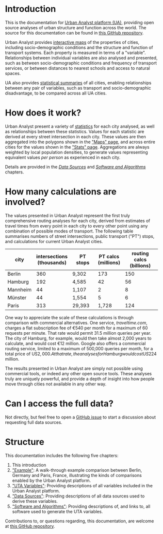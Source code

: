 # Introduction

This is the documentation for [Urban Analyst platform
(UA)](https://urbananalyst.city), providing open source analyses of urban
structure and function across the world. The source for this documentation can
be found in [this GitHub repository](https://githu.com/UrbanAnalyst/docs).

Urban Analyst provides [interactive maps](https://urbananalyst.city/maps) of
the properties of cities, including socio-demographic conditions and the
structure and function of transport systems. Each property is measured in terms
of a "variable". Relationships between individual variables are also analysed
and presented, such as between socio-demographic conditions and frequency of
transport services, or between distances to nearest schools and access to
natural spaces.

UA also provides [statistical summaries](https://urbananalyst.city/stats) of
all cities, enabling relationships between any pair of variables, such as
transport and socio-demographic disadvantage, to be compared across all UA
cities.

# How does it work?

Urban Analyst present a variety of [statistics](./variables.md) for each city
analysed, as well as relationships between these statistics. Values for each
statistic are derived at every street intersection in each city. These values
are then aggregated into the polygons shown in the ["Maps"
page](https://urbananalyst.city/maps), and across entire cities for the values
shown in the ["Stats" page](https://urbananalyst.city/stats). Aggregations are
always weighted by local population densities, to generate values representing
equivalent values *per person* as experienced in each city.

Details are provided in the [*Data Sources*](./data.md) and [*Software and
Algorithms*](./software.md) chapters.

# How many calculations are involved?

The values presented in Urban Analyst represent the first truly comprehensive
routing analyses for each city, derived from estimates of travel times from
every point in each city to every other point using any combination of possible
modes of transport. The following table summarises numbers of street
intersections, public transport ("PT") stops, and calculations for current
Urban Analyst cities.

 city    | intersections<br>(thousands) | PT stops | PT calcs<br>(millions) | routing calcs<br>(billions)
-------- | ------------- | -------- | -------- | -----------
Berlin   |      360      |   9,302  |      173 |  150
Hamburg  |      192      |   4,585  |       42 |   56
Mannheim |       44      |   1,107  |        2 |    8
Münster  |       44      |   1,554  |        5 |    6
Paris    |      313      |  29,393  |    1,728 |  124

One way to appreciate the scale of these calculations is through comparison
with commercial alternatives. One service, *traveltime.com*, charges a flat
subscription fee of €540 per month for a maximum of 60 requests per minute.
That rate would permit 31.5 million queries per year. The city of Hamburg, for
example, would then take almost 2,000 years to calculate, and would cost
€12 million. Google also offers a commercial routing service, limited to a
maximum of 500,000 queries per month, for a total price of US$2,000. At that
rate, the analyses for Hamburg would cost US$224 million.

The results presented in Urban Analyst are simply not possible using commercial
tools, or indeed any other open source tools. These analyses truly are uniquely
powerful, and provide a depth of insight into how people move through cities
not available in any other way.


# Can I access the full data?

Not directly, but feel free to open a [GitHub
issue](https://github.com/mpadge/UrbanAnalyst/issues) to start a discussion
about requesting full data sources.

# Structure

This documentation includes the following five chapters:

1. This introduction
2. ["Example"](./example.md): A walk-through example comparison between Berlin, Germany and Paris, France, illustrating the kinds of comparisons enabled by the Urban Analyst platform.
3. ["UTA Variables"](./variables.md): Providing descriptions of all variables included in the Urban Analyst platform.
4. ["Data Sources"](./data.md): Providing descriptions of all data sources used to derive these variables.
5. ["Software and Algorithms"](./software.md): Providing descriptions of, and links to, all software used to generate the UTA variables.

Contributions to, or questions regarding, this documentation, are welcome at
[this GitHub repository](https://githu.com/UrbanAnalyst/docs).
